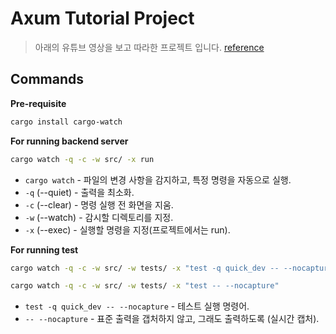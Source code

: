 # Axum Tutorial Project

> 아래의 유튜브 영상을 보고 따라한 프로젝트 입니다.
> [reference](https://www.youtube.com/watch?v=XZtlD_m59sM&t=3s)

## Commands

**Pre-requisite**
```bash
cargo install cargo-watch
```

**For running backend server**
```bash
cargo watch -q -c -w src/ -x run
```

- `cargo watch` - 파일의 변경 사항을 감지하고, 특정 명령을 자동으로 실행.
- `-q` (--quiet) - 출력을 최소화.
- `-c` (--clear) - 명령 실행 전 화면을 지움.
- `-w` (--watch) - 감시할 디렉토리를 지정.
- `-x` (--exec) - 실행할 명령을 지정(프로젝트에서는 run).

**For running test**
```bash
cargo watch -q -c -w src/ -w tests/ -x "test -q quick_dev -- --nocapture"
```

```bash
cargo watch -q -c -w src/ -w tests/ -x "test -- --nocapture"
```

- `test -q quick_dev -- --nocapture` - 테스트 실행 명령어.
- `-- --nocapture` - 표준 출력을 갭처하지 않고, 그래도 출력하도록 (실시간 캡처).
